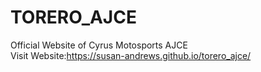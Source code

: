 # TORERO_AJCE  
Official Website of Cyrus Motosports AJCE  
Visit Website:https://susan-andrews.github.io/torero_ajce/  
